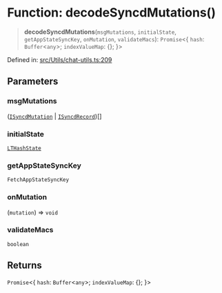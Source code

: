 # Function: decodeSyncdMutations()

> **decodeSyncdMutations**(`msgMutations`, `initialState`, `getAppStateSyncKey`, `onMutation`, `validateMacs`): `Promise`\<\{ `hash`: `Buffer`\<`any`\>; `indexValueMap`: \{\}; \}\>

Defined in: [src/Utils/chat-utils.ts:209](https://github.com/Fokusdotid/bail/blob/043003e0dc220c8f52aef36f90c7026f3a192427/src/Utils/chat-utils.ts#L209)

## Parameters

### msgMutations

([`ISyncdMutation`](../namespaces/proto/interfaces/ISyncdMutation.md) \| [`ISyncdRecord`](../namespaces/proto/interfaces/ISyncdRecord.md))[]

### initialState

[`LTHashState`](../type-aliases/LTHashState.md)

### getAppStateSyncKey

`FetchAppStateSyncKey`

### onMutation

(`mutation`) => `void`

### validateMacs

`boolean`

## Returns

`Promise`\<\{ `hash`: `Buffer`\<`any`\>; `indexValueMap`: \{\}; \}\>
